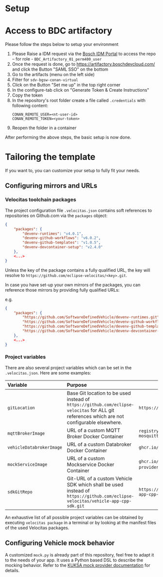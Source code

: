 # Setup

# Access to BDC artifactory

Please follow the steps below to setup your environment

1. Please Raise a IDM request via the [Bosch IDM Portal](https://rb-im.bosch.com/BOAWeb/pages/selfservice/selfservice-roles.xhtml) to access the repo – for role - `BDC_Artifactory_01_perm400_user`
1. Once the request is done, go to https://artifactory.boschdevcloud.com/ and click the Button "SAML SSO" on the bottom
1. Go to the artifacts (menu on the left side)
1. Filter for `sdv-bgsw-conan-virtual`
1. Click on the Button "Set me up" in the top right corner
1. In the configure-tab click on "Generate Token & Create Instructions"
1. Copy the token
1. In the repository's root folder create a file called `.credentials` with following content:
    ```
    CONAN_REMOTE_USER=<nt-user-id>
    CONAN_REMOTE_TOKEN=<your-token>
    ```
1. Reopen the folder in a container

After performing the above steps, the basic setup is now done.

# Tailoring the template

If you want to, you can customize your setup to fully fit your needs.

## Configuring mirrors and URLs

### Velocitas toolchain packages

The project configuration file `.velocitas.json` contains soft references to repositories on Github.com via the `packages` object:

```json
{
    "packages": {
        "devenv-runtimes": "v4.0.1",
        "devenv-github-workflows": "v6.0.2",
        "devenv-github-templates": "v1.0.5",
        "devenv-devcontainer-setup": "v2.4.0"
    },
    <...>
}
```

Unless the key of the package contains a fully qualified URL, the key will resolve to `https://github.com/eclipse-velocitas/<key>.git`.

In case you have set-up your own mirrors of the packages, you can reference those mirrors by providing fully qualified URLs:

e.g.
```json
{
    "packages": {
        "https://github.com/SoftwareDefinedVehicle/devenv-runtimes.git": "v4.0.1",
        "https://github.com/SoftwareDefinedVehicle/devenv-github-workflows.git": "v6.0.2",
        "https://github.com/SoftwareDefinedVehicle/devenv-github-templates.git": "v1.0.5",
        "https://github.com/SoftwareDefinedVehicle/devenv-devcontainer-setup.git": "v2.4.0"
    },
    <...>
}
```

### Project variables

There are also several project variables which can be set in the `.velocitas.json`. Here are some examples:

| Variable | Purpose  | Example |
|:---------|:--------|--------|
| `gitLocation` | Base Git location to be used instead of `https://github.com/eclipse-velocitas` for ALL git references which are not configurable elsewhere. | `https://github.com/SoftwareDefinedVehicle`
| `mqttBrokerImage` | URL of a custom MQTT Broker Docker Container | `registry.hub.docker.com/library/eclipse-mosquitto:2.0.14`
| `vehicleDatabrokerImage` | URL of a custom Databroker Docker Container | `ghcr.io/eclipse-kuksa/kuksa-databroker:0.4.4`
| `mockServiceImage` | URL of a custom Mockservice Docker Container | `ghcr.io/eclipse-kuksa/kuksa-mock-provider/mock-provider:0.4.0`,
| `sdkGitRepo` | Git-URL of a custom Vehicle SDK which shall be used instead of `https://github.com/eclipse-velocitas/vehicle-app-cpp-sdk.git` | `https://github.com/SoftwareDefinedVehicle/vehicle-app-cpp-sdk.git`

An exhaustive list of all possible project variables can be obtained by executing `velocitas package` in a terminal or by looking at the manifest files of the used Velocitas packages.

## Configuring Vehicle mock behavior

A customized `mock.py` is already part of this repository, feel free to adapt it to the needs of your app.
It uses a Python based DSL to describe the mocking behavior. Refer to the [KUKSA mock provider documentation](https://github.com/eclipse-kuksa/kuksa-mock-provider) for details.
